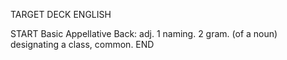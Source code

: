 TARGET DECK
ENGLISH

START
Basic
Appellative
Back: adj. 1 naming. 2 gram. (of a noun) designating a class, common.
END
